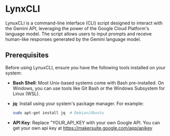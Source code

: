 # LynxCLI
LynuxCLI is a command-line interface (CLI) script designed to interact with the Gemini API, leveraging the power of the Google Cloud Platform's language model. The script allows users to input prompts and receive human-like responses generated by the Gemini language model.

## Prerequisites

Before using LynuxCLI, ensure you have the following tools installed on your system:

- **Bash Shell**: Most Unix-based systems come with Bash pre-installed. On Windows, you can use tools like Git Bash or the Windows Subsystem for Linux (WSL).

- **jq**: Install using your system's package manager. For example:
  ```bash
  sudo apt-get install jq  # Debian/Ubuntu
- **API Key**: Replace "YOUR_API_KEY with your own Google API. You can get your own api key at https://makersuite.google.com/app/apikey
